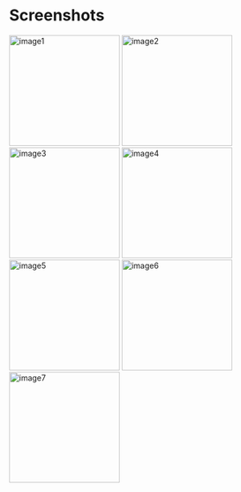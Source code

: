 # Screenshots 


<img src="https://github.com/Neeeraj27/RecipeSearchApp/assets/120241729/e1e2ce04-04bc-4f20-94ee-2cb3947f89cf" alt="image1" width="200"/>
<img src="https://github.com/Neeeraj27/RecipeSearchApp/assets/120241729/eeb588e1-cbe4-45e4-adf0-8343d72fabe6" alt="image2" width="200"/>
<img src="https://github.com/Neeeraj27/RecipeSearchApp/assets/120241729/c3d1167b-6e95-4fa7-b597-1985766a8ca2" alt="image3" width="200"/>
<img src="https://github.com/Neeeraj27/RecipeSearchApp/assets/120241729/75394a18-3fdb-4629-a993-16f27603409a" alt="image4" width="200"/>
<img src="https://github.com/Neeeraj27/RecipeSearchApp/assets/120241729/f2776864-f3bf-4679-aeae-97c0a3164684" alt="image5" width="200"/>
<img src="https://github.com/Neeeraj27/RecipeSearchApp/assets/120241729/0882551c-97d5-45b6-a1f9-b663434eb54a" alt="image6" width="200"/>
<img src="https://github.com/Neeeraj27/RecipeSearchApp/assets/120241729/be1dea66-d44f-405b-bf2b-992c7a0a19cb" alt="image7" width="200"/>

